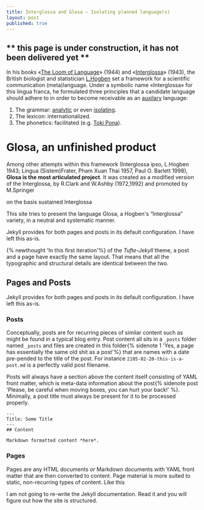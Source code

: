```yaml
---
title: Interglossa and Glosa — Isolating planned language(s)
layout: post
published: true
---
```



## ** this page is under construction, it has not been delivered yet **

In his books «[The Loom of Language](http://gen.lib.rus.ec/book/index.php?md5=4058ACD459B2D713D79AEA991FCDCFDE)» (1944) and «[Interglossa]()» (1943), the British biologist and statistician [L.Hogben](https://en.wikipedia.org/wiki/Lancelot_Hogben) set a framework for a scientific communication (meta)language. Under a symbolic name «Interglossa» for this lingua franca, he formulated three principles that a candidate language should adhere to in order to become receivable as an [auxilary](https://en.wikipedia.org/wiki/International_auxiliary_language) language:
1. The grammar: [analytic](https://en.wikipedia.org/wiki/Analytic_language) or even [isolating](https://en.wikipedia.org/wiki/Isolating_language).
1. The lexicon:  internationalized.
1. The phonetics: facilitated (e.g. [Toki Pona](https://en.wikipedia.org/wiki/Toki_Pona)).

# Glosa, an unfinished product

Among other attempts within this framework (Interglossa ipso, L.Hogben 1943; Lingua (Sistem)Frater, Pham Xuan Thai 1957, Paul O. Barlett 1998), **Glosa is the most articulated project**. It was created as a modified version of the Interglossa, by
R.Clark and W.Ashby (1972,1992) and promoted by M.Springer
 
 on the basis sustained Interglossa 


This site tries to present the language Glosa, a Hogben's “Interglossa” variety, in a neutral  and systematic manner. 

<!---- Planned language activists are known for fanaticism when promoting their handicrafts, (biased) first-hand discourse is here:

[Glosa self praise]


[
[Glosa- [--*]   Place lekto info in       [Glosa_info_in_Glosa]_Glosa,        [Glosa_information_in
logo]]  English]_English,        [Glosa-Info_in_Deutsch]_Deutsch      alo
brevi_info in       [Glosa-Info_in_Español]_Castellano_(Español),        [Glosa-Info_in
Français]_Français,        [Glosa-Info_in_Italiano]_Italiano,        [Glosa-Info_in_Magyar]
Magyar,        [Glosa-Info_in_Nederlands]_Nederlands       alo      [Glosa-Info_in_Ruski]
Ruski.
   [Click_here_for_Glosa_information_in_English]
  ****** Glosa ******
  ***** es un internatio auxi-lingua. *****
                                                              
     Proto de pagina pa es 1996.
  Ultima muta pa es 2018-10-11.

  Marcel Springer, (adresa/Impressum, Datenschutzerklärung).


--->



Jekyll provides for both pages and posts in its default configuration. I have left this as-is.

{% newthought 'In this first iteration'%} of the _Tufte-Jekyll_ theme, a post and a page have exactly the same layout. That means that all the typographic and structural details are identical between the two.

## Pages and Posts

Jekyll provides for both pages and posts in its default configuration. I have left this as-is.

### Posts

Conceptually, posts are for recurring pieces of similar content such as might be found in a typical blog entry. Post content all sits in a `_posts` folder named `_posts` and files are created in this folder{% sidenote 1 'Yes, a page has essentially the same old shit as a post'%} that are names with a date pre-pended to the title of the post. For instance `2105-02-20-this-is-a-post.md` is a perfectly valid post filename.

Posts will always have a section above the content itself consisting of YAML front matter, which is meta-data information about the post{% sidenote post 'Please, be careful when moving boxes, you can hurt your back!' %}. Minimally, a post title must always be present for it to be processed properly.

    ---
    Title: Some Title
    ---
    ## Content
    
    Markdown formatted content *here*.

### Pages

Pages are any HTML documents _or_ Markdown documents with YAML front matter that are then converted to content. Page material is more suited to static, non-recurring types of content. Like this

I am not going to re-write the Jekyll documentation. Read it and you will figure out how the site is structured.
